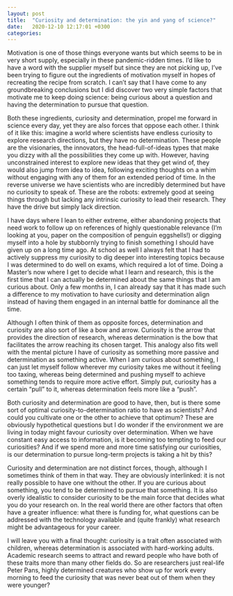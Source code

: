 ```yaml
---
layout: post
title:  "Curiosity and determination: the yin and yang of science?"
date:   2020-12-10 12:17:01 +0300
categories:
---
```



Motivation is one of those things everyone wants but which seems to be in very short supply, especially in these pandemic-ridden times. I’d like to have a word with the supplier myself but since they are not picking up, I’ve been trying to figure out the ingredients of motivation myself in hopes of recreating the recipe from scratch. I can’t say that I have come to any groundbreaking conclusions but I did discover two very simple factors that motivate me to keep doing science: being curious about a question and having the determination to pursue that question.

Both these ingredients, curiosity and determination, propel me forward in science every day, yet they are also forces that oppose each other. I think of it like this: imagine a world where scientists have endless curiosity to explore research directions, but they have no determination. These people are the visionaries, the innovators, the head-full-of-ideas types that make you dizzy with all the possibilities they come up with. However, having unconstrained interest to explore new ideas that they get wind of, they would also jump from idea to idea, following exciting thoughts on a whim without engaging with any of them for an extended period of time. In the reverse universe we have scientists who are incredibly determined but have no curiosity to speak of. These are the robots: extremely good at seeing things through but lacking any intrinsic curiosity to lead their research. They have the drive but simply lack direction.

I have days where I lean to either extreme, either abandoning projects that need work to follow up on references of highly questionable relevance (I’m looking at you, paper on the composition of penguin eggshells!) or digging myself into a hole by stubbornly trying to finish something I should have given up on a long time ago. At school as well I always felt that I had to actively suppress my curiosity to dig deeper into interesting topics because I was determined to do well on exams, which required a lot of time. Doing a Master’s now where I get to decide what I learn and research, this is the first time that I can actually be determined about the same things that I am curious about. Only a few months in, I can already say that it has made such a difference to my motivation to have curiosity and determination align instead of having them engaged in an internal battle for dominance all the time.

Although I often think of them as opposite forces, determination and curiosity are also sort of like a bow and arrow. Curiosity is the arrow that provides the direction of research, whereas determination is the bow that facilitates the arrow reaching its chosen target. This analogy also fits well with the mental picture I have of curiosity as something more passive and determination as something active. When I am curious about something, I can just let myself follow wherever my curiosity takes me without it feeling too taxing, whereas being determined and pushing myself to achieve something tends to require more active effort. Simply put, curiosity has a certain “pull” to it, whereas determination feels more like a “push”.

Both curiosity and determination are good to have, then, but is there some sort of optimal curiosity-to-determination ratio to have as scientists? And could you cultivate one or the other to achieve that optimum? These are obviously hypothetical questions but I do wonder if the environment we are living in today might favour curiosity over determination. When we have constant easy access to information, is it becoming too tempting to feed our curiosities? And if we spend more and more time satisfying our curiosities, is our determination to pursue long-term projects is taking a hit by this?

Curiosity and determination are not distinct forces, though, although I sometimes think of them in that way. They are obviously interlinked: it is not really possible to have one without the other. If you are curious about something, you tend to be determined to pursue that something. It is also overly idealistic to consider curiosity to be the main force that decides what you do your research on. In the real world there are other factors that often have a greater influence: what there is funding for, what questions can be addressed with the technology available and (quite frankly) what research might be advantageous for your career.

I will leave you with a final thought: curiosity is a trait often associated with children, whereas determination is associated with hard-working adults. Academic research seems to attract and reward people who have both of these traits more than many other fields do. So are researchers just real-life Peter Pans, highly determined creatures who show up for work every morning to feed the curiosity that was never beat out of them when they were younger?

